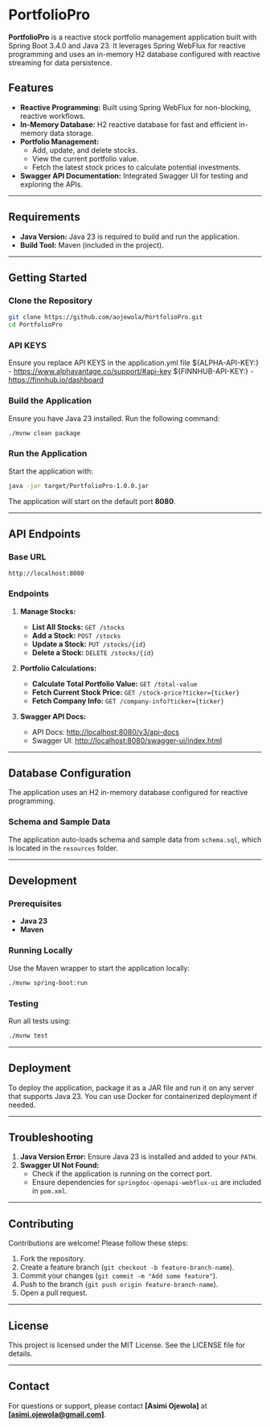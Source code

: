 # PortfolioPro

**PortfolioPro** is a reactive stock portfolio management application built with Spring Boot 3.4.0 and Java 23. It leverages Spring WebFlux for reactive programming and uses an in-memory H2 database configured with reactive streaming for data persistence.

## Features

- **Reactive Programming:** Built using Spring WebFlux for non-blocking, reactive workflows.
- **In-Memory Database:** H2 reactive database for fast and efficient in-memory data storage.
- **Portfolio Management:**
  - Add, update, and delete stocks.
  - View the current portfolio value.
  - Fetch the latest stock prices to calculate potential investments.
- **Swagger API Documentation:** Integrated Swagger UI for testing and exploring the APIs.

---

## Requirements

- **Java Version:** Java 23 is required to build and run the application.
- **Build Tool:** Maven (included in the project).

---

## Getting Started

### Clone the Repository
```bash
git clone https://github.com/aojewola/PortfolioPro.git
cd PortfolioPro
```

### API KEYS
Ensure you replace API KEYS in the application.yml file
${ALPHA-API-KEY:} - https://www.alphavantage.co/support/#api-key
${FINNHUB-API-KEY:} - https://finnhub.io/dashboard

### Build the Application
Ensure you have Java 23 installed. Run the following command:
```bash
./mvnw clean package
```

### Run the Application
Start the application with:
```bash
java -jar target/PortfolioPro-1.0.0.jar
```

The application will start on the default port **8080**.

---

## API Endpoints

### Base URL
`http://localhost:8080`

### Endpoints

1. **Manage Stocks:**
   - **List All Stocks:** `GET /stocks`
   - **Add a Stock:** `POST /stocks`
   - **Update a Stock:** `PUT /stocks/{id}`
   - **Delete a Stock:** `DELETE /stocks/{id}`

2. **Portfolio Calculations:**
   - **Calculate Total Portfolio Value:** `GET /total-value`
   - **Fetch Current Stock Price:** `GET /stock-price?ticker={ticker}`
   - **Fetch Company Info:** `GET /company-info?ticker={ticker}`

3. **Swagger API Docs:**
   - API Docs: [http://localhost:8080/v3/api-docs](http://localhost:8080/v3/api-docs)
   - Swagger UI: [http://localhost:8080/swagger-ui/index.html](http://localhost:8080/swagger-ui/index.html)

---

## Database Configuration

The application uses an H2 in-memory database configured for reactive programming.


### Schema and Sample Data
The application auto-loads schema and sample data from `schema.sql`, which is located in the `resources` folder.

---

## Development

### Prerequisites
- **Java 23**
- **Maven**

### Running Locally
Use the Maven wrapper to start the application locally:
```bash
./mvnw spring-boot:run
```

### Testing
Run all tests using:
```bash
./mvnw test
```

---

## Deployment

To deploy the application, package it as a JAR file and run it on any server that supports Java 23. You can use Docker for containerized deployment if needed.

---

## Troubleshooting

1. **Java Version Error:** Ensure Java 23 is installed and added to your `PATH`.
2. **Swagger UI Not Found:**
   - Check if the application is running on the correct port.
   - Ensure dependencies for `springdoc-openapi-webflux-ui` are included in `pom.xml`.

---

## Contributing

Contributions are welcome! Please follow these steps:
1. Fork the repository.
2. Create a feature branch (`git checkout -b feature-branch-name`).
3. Commit your changes (`git commit -m "Add some feature"`).
4. Push to the branch (`git push origin feature-branch-name`).
5. Open a pull request.

---

## License

This project is licensed under the MIT License. See the LICENSE file for details.

--- 

## Contact

For questions or support, please contact **[Asimi Ojewola]** at **[asimi.ojewola@gmail.com]**.

